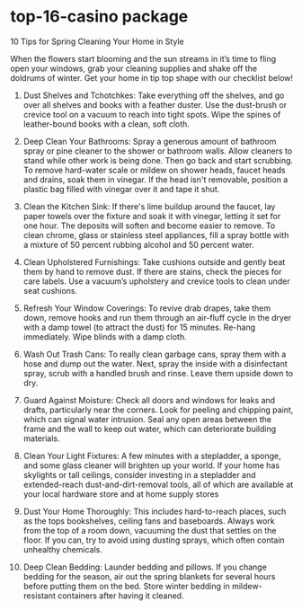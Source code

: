 # top-16-casino package

10 Tips for Spring Cleaning Your Home in Style



When the flowers start blooming and the sun streams in it’s time to fling open your windows, grab your cleaning supplies and shake off the doldrums of winter. Get your home in tip top shape with our checklist below!

1. Dust Shelves and Tchotchkes: Take everything off the shelves, and go over all shelves and books with a feather duster. Use the dust-brush or crevice tool on a vacuum to reach into tight spots. Wipe the spines of leather-bound books with a clean, soft cloth.

2. Deep Clean Your Bathrooms: Spray a generous amount of bathroom spray or pine cleaner to the shower or bathroom walls. Allow cleaners to stand while other work is being done. Then go back and start scrubbing. To remove hard-water scale or mildew on shower heads, faucet heads and drains, soak them in vinegar. If the head isn't removable, position a plastic bag filled with vinegar over it and tape it shut.

3. Clean the Kitchen Sink: If there's lime buildup around the faucet, lay paper towels over the fixture and soak it with vinegar, letting it set for one hour. The deposits will soften and become easier to remove. To clean chrome, glass or stainless steel appliances, fill a spray bottle with a mixture of 50 percent rubbing alcohol and 50 percent water.

4. Clean Upholstered Furnishings: Take cushions outside and gently beat them by hand to remove dust. If there are stains, check the pieces for care labels. Use a vacuum’s upholstery and crevice tools to clean under seat cushions.

5. Refresh Your Window Coverings: To revive drab drapes, take them down, remove hooks and run them through an air-fluff cycle in the dryer with a damp towel (to attract the dust) for 15 minutes. Re-hang immediately. Wipe blinds with a damp cloth.

6. Wash Out Trash Cans: To really clean garbage cans, spray them with a hose and dump out the water. Next, spray the inside with a disinfectant spray, scrub with a handled brush and rinse. Leave them upside down to dry.

7. Guard Against Moisture: Check all doors and windows for leaks and drafts, particularly near the corners. Look for peeling and chipping paint, which can signal water intrusion. Seal any open areas between the frame and the wall to keep out water, which can deteriorate building materials.

8. Clean Your Light Fixtures: A few minutes with a stepladder, a sponge, and some glass cleaner will brighten up your world. If your home has skylights or tall ceilings, consider investing in a stepladder and extended-reach dust-and-dirt-removal tools, all of which are available at your local hardware store and at home supply stores

9. Dust Your Home Thoroughly: This includes hard-to-reach places, such as the tops bookshelves, ceiling fans and baseboards. Always work from the top of a room down, vacuuming the dust that settles on the floor. If you can, try to avoid using dusting sprays, which often contain unhealthy chemicals.

10. Deep Clean Bedding: Launder bedding and pillows. If you change bedding for the season, air out the spring blankets for several hours before putting them on the bed. Store winter bedding in mildew-resistant containers after having it cleaned.
